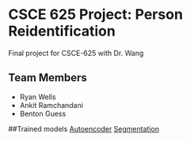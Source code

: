 # CSCE 625 Project: Person Reidentification
Final project for CSCE-625 with Dr. Wang

## Team Members
- Ryan Wells
- Ankit Ramchandani
- Benton Guess

##Trained models
[Autoencoder](https://drive.google.com/open?id=1uiabGqF4G_FGbZZa2kAX7pkW23iJsjwc)
[Segmentation](https://drive.google.com/open?id=1WWaFnycqDLttI6Qmf5VwqCVt4idJTFUf)

